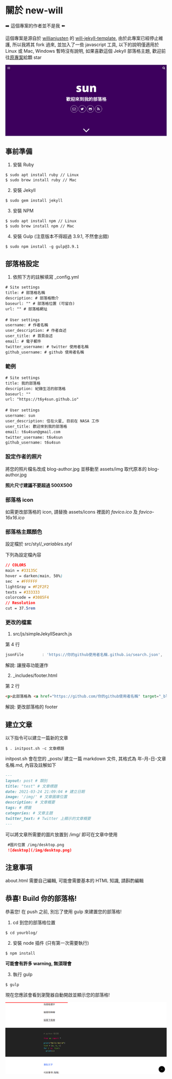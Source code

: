# 關於 new-will

:arrow_right: 這個專案的作者並不是我 :arrow_left:

這個專案是源自於 [willianjusten](https://github.com/willianjusten) 的 [will-jekyll-template](https://github.com/willianjusten/will-jekyll-template), 由於此專案已經停止維護, 所以我將其 fork 過來, 並加入了一些 javascript 工具, 以下的說明僅適用於 Linux 或 Mac, Windows 暫時沒有說明, 如果喜歡這個 Jekyll 部落格主題, 歡迎前往[原專案](https://github.com/willianjusten/will-jekyll-template)給顆 star

![blog](readmepic/blog.png)

## 事前準備

1. 安裝 Ruby

```console
$ sudo apt install ruby // Linux
$ sudo brew install ruby // Mac
```

2. 安裝 Jekyll

```console
$ sudo gem install jekyll
```

3. 安裝 NPM

```console
$ sudo apt install npm // Linux
$ sudo brew install npm // Mac
```

4. 安裝 Gulp (注意版本不得超過 3.9.1, 不然會出錯)

```console
$ sudo npm install -g gulp@3.9.1
```

## 部落格設定

1. 依照下方的註解填寫 _config.yml

```xml
# Site settings
title: # 部落格名稱
description: # 部落格簡介
baseurl: "" # 部落格位置 (可留白)
url: "" # 部落格網址

# User settings
username: # 作者名稱
user_description: # 作者自述
user_title: # 首頁自述
email: # 電子郵件
twitter_username: # twitter 使用者名稱
github_username: # github 使用者名稱
```

### 範例

```xml
# Site settings
title: 我的部落格
description: 紀錄生活的部落格
baseurl: ""
url: "https://t6y4sun.github.io"

# User settings
username: sun
user_description: 住在火星, 目前在 NASA 工作
user_title: 歡迎來到我的部落格
email: t6u4sun@gmail.com
twitter_username: t6u4sun
github_username: t6u4sun
```

### 設定作者的照片

將您的照片檔名改成 blog-author.jpg 並移動至 assets/img 取代原本的 blog-author.jpg

__照片尺寸建議不要超過 500X500__

### 部落格 icon

如需更改部落格的 icon, 請替換 assets/icons 裡面的 *favico.ico* 及 *favico-16x16.ico*

### 部落格主題顏色

設定檔於 src/styl/*_variables.styl*

下列為設定檔內容

```css
// COLORS
main = #33135C
hover = darken(main, 50%)
sec  = #FFFFFF
lightGray = #F2F2F2
texts = #333333
colorcode = #3085F4
// Resolution
cut = 37.5rem
```

### 更改的檔案

1. src/js/simpleJekyllSearch.js

第 4 行
```js
jsonFile        : 'https://你的github使用者名稱.github.io/search.json',
```

解說: 讓搜尋功能運作

2. _includes/footer.html

第 2 行
```html
<p>此部落格為 <a href="https://github.com/你的github使用者名稱" target="_blank">你的github使用者名稱</a> 擁有</p>
```

解說: 更改部落格的 footer

## 建立文章

以下指令可以建立一篇新的文章

```console
$ . initpost.sh -c 文章標題
```

initpost.sh 會在您的 _posts/ 建立一篇 markdown 文件, 其格式為 年-月-日-文章名稱.md, 內容及註解如下

```markdown
---
layout: post # 類別
title: "test" # 文章標題
date: 2021-03-24 21:09:04 # 建立日期
image: '/img/' # 文章圖庫位置
description: # 文章概要
tags: # 標籤
categories: # 文章主題
twitter_text: # Twitter 上顯示的文章概要
---
```

可以將文章所需要的圖片放置到 /img/ 即可在文章中使用

```markdown
 #圖片位置 /img/desktop.png
 ![desktop](/img/desktop.png)
```

## 注意事項

about.html 需要自己編輯, 可能會需要基本的 HTML 知識, 請斟酌編輯

## 恭喜! Build 你的部落格!

恭喜您! 在 push 之前, 別忘了使用 gulp 來建置您的部落格!

1. cd 到您的部落格位置

```console
$ cd yourblog/
```

2. 安裝 node 插件 (只有第一次需要執行)

```console
$ npm install
```

__可能會有許多 warning, 無須理會__

3. 執行 gulp

```console
$ gulp
```

現在您應該會看到瀏覽器自動開啟並顯示您的部落格!

![blog2](readmepic/blog2.png)
